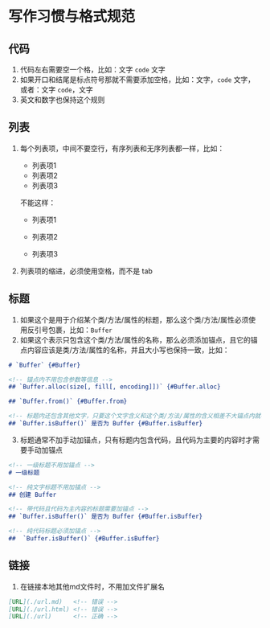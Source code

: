 # 写作习惯与格式规范

## 代码

1. 代码左右需要空一个格，比如：文字 `code` 文字
2. 如果开口和结尾是标点符号那就不需要添加空格，比如：文字，`code` 文字，或者：文字 `code`，文字
3. 英文和数字也保持这个规则

## 列表

1. 每个列表项，中间不要空行，有序列表和无序列表都一样，比如：
   - 列表项1
   - 列表项2
   - 列表项3

   不能这样：

   - 列表项1

   - 列表项2

   - 列表项3
2. 列表项的缩进，必须使用空格，而不是 tab

## 标题

1. 如果这个是用于介绍某个类/方法/属性的标题，那么这个类/方法/属性必须使用反引号包裹，比如：`Buffer`
2. 如果这个表示只包含这个类/方法/属性的名称，那么必须添加锚点，且它的锚点内容应该是类/方法/属性的名称，并且大小写也保持一致，比如：
  ```md
  # `Buffer` {#Buffer}
  
  <!-- 锚点内不用包含参数等信息 -->
  ## `Buffer.alloc(size[, fill[, encoding]])` {#Buffer.alloc}

  ## `Buffer.from()` {#Buffer.from}

  <!-- 标题内还包含其他文字，只要这个文字含义和这个类/方法/属性的含义相差不大锚点内就不用加上这个文字 -->
  ## `Buffer.isBuffer()` 是否为 Buffer {#Buffer.isBuffer}
  ```
3. 标题通常不加手动加锚点，只有标题内包含代码，且代码为主要的内容时才需要手动加锚点
  ```md
  <!-- 一级标题不用加锚点 -->
  # 一级标题

  <!-- 纯文字标题不用加锚点 -->
  ## 创建 Buffer

  <!-- 带代码且代码为主内容的标题需要加锚点 -->
  ## `Buffer.isBuffer()` 是否为 Buffer {#Buffer.isBuffer}

  <!-- 纯代码标题必须加锚点 -->
  ##  `Buffer.isBuffer()` {#Buffer.isBuffer}
  ```

## 链接

1. 在链接本地其他md文件时，不用加文件扩展名
  ```md
  [URL](./url.md)   <!-- 错误 -->
  [URL](./url.html) <!-- 错误 -->
  [URL](./url)      <!-- 正确 -->
  ```
